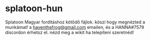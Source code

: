 # splatoon-hun
Splatoon Magyar fordításhoz kötődő fájlok.
köszi hogy megnézted a munkámat!
a haventhefrog@gmail.com emailen, és a HANNA#7579 discordon érhetsz el.
nézd meg a wikit ha telepíteni szeretnéd!
